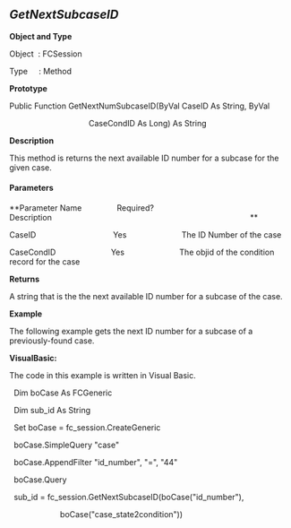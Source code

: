 _GetNextSubcaseID_
------------------

**Object and Type**

Object  : FCSession

Type     : Method

**Prototype**

Public Function GetNextNumSubcaseID(ByVal CaseID As String, ByVal 

                                    CaseCondID As Long) As String

**Description**

This method is returns the next available ID number for a subcase for the given case.

#### Parameters
**Parameter Name                Required?             Description                                                                                          **

CaseID                                   Yes                         The ID Number of the case

CaseCondID                         Yes                         The objid of the condition record for the case

**Returns**

A string that is the the next available ID number for a subcase of the case.

**Example**

The following example gets the next ID number for a subcase of a previously-found case.

**VisualBasic:**

The code in this example is written in Visual Basic.

  Dim boCase As FCGeneric

  Dim sub_id As String

  Set boCase = fc_session.CreateGeneric

  boCase.SimpleQuery "case"

  boCase.AppendFilter "id_number", "=", "44"

  boCase.Query

  sub_id = fc_session.GetNextSubcaseID(boCase("id_number"),

                       boCase("case_state2condition"))